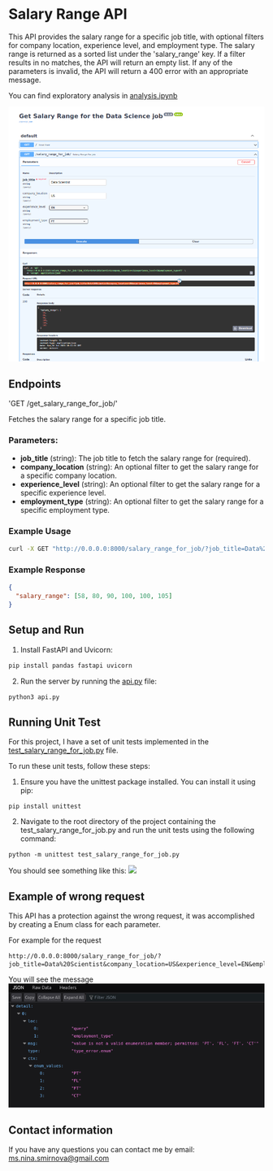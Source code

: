 # Salary Range API

This API provides the salary range for a specific job title, with optional filters for company location, experience level, and employment type. The salary range is returned as a sorted list under the 'salary_range' key. If a filter results in no matches, the API will return an empty list. If any of the parameters is invalid, the API will return a 400 error with an appropriate message.

You can find exploratory analysis in [analysis.ipynb](https://github.com/rolandina/simplon-projet-existant/blob/main/analysis.ipynb)

![](https://github.com/rolandina/simplon-projet-existant/blob/main/images/projet_donne_api.png)

## Endpoints

'GET /get_salary_range_for_job/'

Fetches the salary range for a specific job title.

### Parameters:

- **job_title** (string): The job title to fetch the salary range for (required).
- **company_location** (string): An optional filter to get the salary range for a specific company location.
- **experience_level** (string): An optional filter to get the salary range for a specific experience level.
- **employment_type** (string): An optional filter to get the salary range for a specific employment type.

### Example Usage

```bash
curl -X GET "http://0.0.0.0:8000/salary_range_for_job/?job_title=Data%20Scientist&company_location=US&experience_level=EN&employment_type=FT"
```

### Example Response

```json
{
  "salary_range": [58, 80, 90, 100, 100, 105]
}
```

## Setup and Run

1. Install FastAPI and Uvicorn:

```bash
pip install pandas fastapi uvicorn
```

2. Run the server by running the [api.py](https://github.com/rolandina/simplon-projet-existant/blob/main/api.py) file:

```bash
python3 api.py
```

## Running Unit Test

For this project, I have a set of unit tests implemented in the [test_salary_range_for_job.py](https://github.com/rolandina/simplon-projet-existant/blob/main/test_salary_range_for_job.py) file.

To run these unit tests, follow these steps:

1. Ensure you have the unittest package installed. You can install it using pip:

```
pip install unittest
```

2. Navigate to the root directory of the project containing the test_salary_range_for_job.py and run the unit tests using the following command:

```
python -m unittest test_salary_range_for_job.py
```

You should see something like this:
![](<[images/Screenshot%20from%202023-06-18%2012-04-58.png](https://github.com/rolandina/simplon-projet-existant/blob/main/images/Screenshot%20from%202023-06-18%2012-04-58.png)>)

## Example of wrong request

This API has a protection against the wrong request, it was accomplished by creating a Enum class for each parameter.

For example for the request

```
http://0.0.0.0:8000/salary_range_for_job/?job_title=Data%20Scientist&company_location=US&experience_level=EN&employment_type=FjT
```

You will see the message
![](https://github.com/rolandina/simplon-projet-existant/blob/main/images/Projet_donne_Example_API_wrong_request.png)

## Contact information

If you have any questions you can contact me by email:
ms.nina.smirnova@gmail.com
